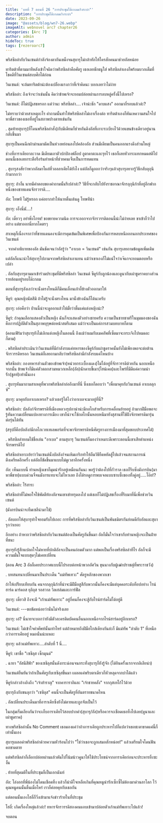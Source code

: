 ```yaml
---
title: 'บทที่ 7 ตอนที่ 26 "การประชุมโต๊ะกลมเริงระบำ"'
description: "การประชุมโต๊ะกลมเริงระบำ"
date: 2023-09-26
image: "@assets/blog/wn7-26.webp"
imageAlt: webnovel arc7 chapter26
categories: [Arc 7]
author: admin
hideToc: true
tags: [rezeroarc7]
---
```

พริสซิลล่ากับวินเซนต์กำลังจ้องตากันเขม็งจนสุบารุไม่กล้าทักให้ใครสักคนมาช่วยอัลหน่อย

ทาริตต้าที่ตามมาทีหลังเข้าใจผิดว่าพริสซิลล่าคือศัตรู เธอเลยชักธนูใส่ พริสซิลล่าเองก็พร้อมบวกเต็มที่ โชคดีที่วินเซนต์สงบศึกได้ก่อน

วินเซนต์: จะล้มทาริตต้าน่ะต้องเปลืองแรงกว่าที่เจ้าคิดนะ บอกเลยว่าไม่ง่าย

พริสซิลล่า: ถึงเจ้าจะว่าเช่นนั้น คิดว่าข้าพเจ้าจะยอมปล่อยผ่านการลบหลู่ครั้งนี้ไปเหรอ?

วินเซนต์: ก็ไม่ปฏิเสธหรอก แต่ว่านะ พริสซิลล่า.... เจ้าน่ะชัก "ดาบแสง" ออกมากี่รอบแล้วล่ะ?

ไม่ทราบว่าด้วยสาเหตุอะไร คำถามนั้นทำให้พริสซิลล่าไม่เอาเรื่องต่อ ทาริตต้าเองก็หันเหความสนใจไปหาพี่สาวของเธอที่อยู่ในสภาพปางตายเช่นกัน

.
สุดท้ายสุบารุ(ที่โดนพริสซิลล่าสั่ง)กับมีเดียมก็ช่วยกันดึงอัลที่เกาะระเบียงไว้ด้วยแขนข้างเดียวอยู่นานกลับขึ้นมา

สุบารุเป็นคนฉีกผ้าม่านมามัดเป็นห่วงหย่อนลงไปคล้องอัล ส่วนมีเดียมเป็นคนออกแรงดึงส่วนใหญ่

ช่วงที่อาราเคียอาละวาด มีเดียมเอาตัวปกป้องฟล็อป อูตาคาตะและรุยไว้ เธอก็เลยหัวกระแทกหมดสติไป ตอนนี้เธอเลยกระตือรือร้นทำหน้าที่ช่วยคนเจ็บเป็นการทดแทน

.
สุบารุสงสัยว่าพวกอัลมาโผล่ที่วอลลาเคียได้ยังไง แต่อัลก็ดูออกว่าจริงๆแล้วสุบารุอยากรู้วิธีกลับลุกุนิก้ามากกว่า

สุบารุ: ถ้างั้น นายมีคำตอบของคำถามนั้นรึเปล่าล่ะ? วิธีที่จะกลับไปยังราชอาณาจักรลุกุนิก้าที่อยู่อีกฟากหนึ่งของชายแดนจักรวรรดิ....

อัล: โทษที ไม่รู้หรอก แค่อยากทำให้นายตื่นเต้นดู โทษทีน้า

สุบารุ: เอ็งนี่มั....!

อัล: เดี๋ยวๆ อย่าพึ่งโกรธ! ขอขยายความนิด การจะออกจากจักรวรรดิตอนนี้น่ะไม่ง่ายเลย ขาเข้าก็ว่าไปอย่าง แต่ขาออกนี่ยากโคตรๆ

สาเหตุก็เนื่องจากว่าที่ชายแดนคงจะมีการคุมเข้มเป็นพิเศษเพื่อป้องกันการหลบหนีออกนอกประเทศของวินเซนต์

.
จากคำอธิบายของอัล มันชัดเจนว่าอัลรู้ว่า "อาเบล = วินเซนต์" เช่นกัน สุบารุเลยถามข้อมูลเพิ่มเติม

แต่อัลก็แนะนำให้สุบารุไปถามจากพริสซิลล่าเอาแทน แม้ว่าเขาเองก็ไม่แน่ใจว่าเจ๊แกจะยอมตอบหรือเปล่า

.
อัลกับสุบารุตามมาเข้าร่วมประชุมที่มีพริสซิลล่า วินเซนต์ ซีคูร์กับลูกน้องและคูนากับเผ่าชูดราคบางส่วนรายล้อมอยู่รอบโต๊ะกลม

ตอนที่สุบารุลังเลว่าจะนั่งตรงไหนดีก็มีคนเลื่อนเก้าอี้ข้างตัวออกมาให้

ซีคูร์: คุณหญิงนัตสึมิ ถ้าไม่รู้จะนั่งตรงไหน มานั่งข้างฉันก็ได้นะครับ

สุบารุ: เอ่อคือว่า ป่านนี้น่าจะดูออกแล้วใช่มั้ยว่าชั้นแค่แต่งหญิงน่ะ?

ซีคูร์: ถ้าคุณเลือกแสดงตัวเป็นหญิง ฉันก็จะแสดงตัวอย่างชายครับ ความเป็นชายชาตรีในมุมมองของฉันคือการปฏิบัติตัวเป็นสุภาพบุรุษต่อหน้าสตรีเสมอ แม้ว่าจะเป็นแค่การสวมบทบาทก็ตาม

(คอนเฟิร์มว่าสุบารุยังไม่เลิกแต่งหญิงในตอนนี้ ถึงแม้ว่าผมกับเมคอัพที่เซ็ตมาจะกระเจิงไปหมดละก็ตาม)

.
พริสซิลล่าประเมินว่าวินเซนต์ที่มีกำลังรบแค่ทหารของซีคูร์กับเผ่าชูดราคนั้นยังไม่เพียงพอจะต่อต้านจักรวรรดิหรอก วินเซนต์ก็เลยถามกลับว่าพริสซิลล่ามีกำลังรบแค่ไหนบ้าง

พริสซิลล่า: กองทหารส่วนตัวของข้าพเจ้า(หน่วยกระเบื้องแดง)ไม่ได้อยู่ที่จักรวรรดิด้วยกัน นอกเหนือจากนั้น ข้าพเจ้าก็มีแค่ตัวตลกสวมหมวกเหล็ก(อัล)​ นักดาบขี้เมา(ไฮน์เคล)​และไพร่ที่มีดีแค่ความน่ารัก(ชูลท์)เท่านั้นเอง​

.
สุบารุหันมาถามสาเหตุที่พวกพริสซิลล่าถ่อถึงมาที่นี่ ซึ่งเธอก็ตอบว่า "เพื่อมาคุยกับวินเซนต์ อาเบลลุกซ์"

สุบารุ: มาคุยกับอาเบลเหรอ? แล้วเธอรู้ได้ไงว่าอาเบลจะมาอยู่ที่นี่?

พริสซิลล่า: บัลลังก์จักรพรรดิที่เมืองหลวงรุปกาน่าน่ะมีกลไกสำหรับการเคลื่อนย้ายอยู่ ถ้ามากฝีมือพอจะรู้ทันความเปลี่ยนแปลงทางการเมือง เขาก็น่าจะใช้กลไกนั้นหลบหนีมายังสุสานที่ใช้ฝังจักรพรรดิมารุ่นต่อรุ่นได้ทัน

(สรุปก็คือบัลลังก์มีกลไกเวทเทเลพอร์ตที่จะพาจักรพรรดิหนีศัตรูทางการเมืองมาที่สุดขอบประเทศได้)

.
พริสซิลล่ายอมใช้ชื่อเล่น "อาเบล" ตามสุบารุ วินเซนต์ก็มองว่าเหมาะดีเพราะตอนนี้เขาเสียตำแหน่งจักรพรรดิไป

พริสซิลล่าเยาะเย้ยว่าวินเซนต์นั่งบัลลังก์จนเหิมเกริกทำให้ลืมวิธียืดหยัดสู้ไปแล้วจนสถานการณ์ตึงเครียดอีกครั้ง แต่อัลก็ขัดขึ้นมาแบบไม่ดูเวลาอีกครั้งหนึ่ง

อัล: เห็นแบบนี้ ท่านหญิงเขาก็มุมน่ารักอยู่เหมือนกันนะ พอรู้ว่าต้องไปที่กัวราล เธอก็รีบซิ่งมังกรบิน(มาหาพี่ชาย)แบบด่วนจี๋จนมังกรแทบจะไม่ไหวเลย ถึงได้รอดูการพบเจอแบบซาบซึ้งของทั้งคู่อยู่.....โอ๊ย!?

พริสซิลล่า: ไร้สาระ

พริสซิลล่าที่ไม่พอใจใช้พัดตีท้องอัลจนเขาเข่าทรุดลงไป แต่เธอก็ไม่ปฏิเสธเรื่องที่รีบมาที่นี่เพื่อช่วยวินเซนต์

(มังกรบินน่าจะยืมเซลีน่ามาใช้)

.
อัลบอกให้สุบารุทำใจยอมรับไปเถอะ การที่พริสซิลล่ากับวินเซนต์เป็นพันธมิตรกันย่อมดีกับอัลและสุบารุกว่าเยอะ

อีกอย่าง ถ้าหากว่าพริสซิลล่ากับวินเซนต์ต้องเป็นศัตรูกันขึ้นมา อัลก็มั่นใจว่าเขากับท่านหญิงจะเป็นฝ่ายที่ชนะ

สุบารุยังรู้สึกแปลกใจไม่หายที่ปกติอัลจะเป็นคนถ่อมตัวมาก แต่พอเป็นเรื่องพริสซิลล่าทีไร อัลก็จะมีความมั่นใจแบบสุดๆไม่เคยเปลี่ยน

(ตอน Arc 3 อัลก็เคยประกาศแบบนี้ไปรอบต่อหน้าพวกอัศวิน ขุนนางกับผู้เฒ่าปราชญ์ที่พระราชวัง)

.
บทสนทนาเปลี่ยนมาเป็นประเด็น "แม่ทัพเทวะ" ศัตรูหลักของพวกเขา

ถ้าให้เปรียบเทียบกัน คนจากลุกุนิก้าที่น่าจะมีฝีมือสูสีกับพวกนั้นก็คงจะมีแต่บุคคลระดับท็อปอย่าง ไรน์ฮาร์ด มาร์คอส ยุลิอุส รอสวาล วิลเฮล์มและการ์ฟีล

สุบารุ: เดี๋ยวสิ ถึงจะมี "เก้าแม่ทัพเทวะ" อยู่กี่คนก็คงจะสู้กับไรน์ฮาร์ดไม่ได้อยู่ดี

วินเซนต์: ---ขอขัดหน่อยว่านั่นไม่จริงเลย

สุบารุ: เอ๋? นี่นายจะบอกว่ายังมีตัวละครติดบัคคนอื่นนอกเหนือจากไรน์ฮาร์ดอยู่อีกเหรอ?

วินเซนต์: ไม่เข้าใจคำศัพท์นั้นเท่าไหร่ แต่ถ้าหมายถึงฝีมือใกล้เคียงกันล่ะก็ มีแม่ทัพ "ลำดับ 1" ที่เหนือกว่าอาราเคียอยู่ หมอนั่นน่ะแหละ

สุบารุ: แล้วแม่ทัพเทวะ....ลำดับที่ 1 นี่....

ซีคูร์: เขาชื่อ "เซซิลุส เซ็กมุนด์"

.
ฉายา "อัสนีสีฟ้า" ของเซซิลุสนั้นดังกระฉ่อนจนกระทั่งสุบารุก็ยังรู้จัก (ได้ยินครั้งแรกจากลิเลียน่า)​

วินเซนต์ยืนยันว่าถ้าเป็นศัตรูกับเซซิลุสขึ้นมา เผลอแค่พริบตาเดียวก็หัวหลุดจากบ่าได้แล้ว

ซีคูร์กล่าวอ้างอิงถึง "เจ้าสำราญ" จากคารารากิและ "เจ้าชายคลั่ง" จากกุสเทโก้ไว้ด้วย

สุบารุถึงกับขนลุกว่า "เซซิลุส" คนนี้จะเป็นศัตรูที่อันตรายขนาดไหน

.
อัลเปลี่ยนประเด็นมาที่อาราเคียซึ่งยังไม่ตายและถูกจับเป็นไว้

ในกลุ่มเริ่มเถียงกันว่าจะเก็บอาราเคียไว้สอบปากคำ(สุบารุ/อัล)​หรือควรจะเชือดเธอทิ้งไปเลย(คูนาและเผ่าชูดราค)​

ทางพริสซิลล่านั้น No Comment เธอมองแค่ว่าถ้าอาราเคียถูกประหารไปก็แปลว่าเธอชะตาขาดแค่นี้ก็เท่านั้นเอง

สุบารุเผลอด่าพริสซิลล่าด้วยความหัวร้อนไปว่า "ใช่ว่าเธอจะถูกเสมอสักหน่อย!" แล้วเตรียมใจโดนฟันคอขาดตาย

แต่พริสซิลล่าก็เลือกปล่อยผ่านแล้วหันไปโน้มน้าวคูนาให้ใช้ประโยชน์จากอาราเคียก่อนจะประหารทิ้งซะงั้น

.
ท้ายที่สุดมติในที่ประชุมก็เป็นเอกฉันท์

อัล: โล่งอกที่พี่น้องไม่โดนเชือดทิ้ง แล้วก็น่าดีใจเหลือเกินที่คุณหนูน่ารักเซ็กซี่ไม่ต้องมาด่วนลาโลก ไว้คุณหนูคนนั้นตื่นเมื่อไหร่ เราก็ค่อยคุยกับเธอกัน

แต่ตอนนั้นเองโฮลี่ก็วิ่งเข้ามาแจ้งข่าวร้ายในที่ประชุม

โฮลี่: เกิดเรื่องใหญ่แล้วล่ะ! ทหารจักรวรรดิสองคนแอบเข้ามาปล่อยตัวเก้าแม่ทัพเทวะไปแล้ว!

จบตอน